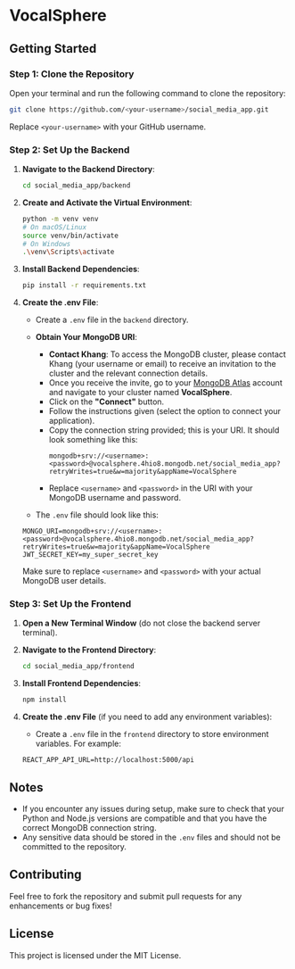 # VocalSphere

## Getting Started

### Step 1: Clone the Repository

Open your terminal and run the following command to clone the repository:

```bash
git clone https://github.com/<your-username>/social_media_app.git
```

Replace `<your-username>` with your GitHub username.

### Step 2: Set Up the Backend

1. **Navigate to the Backend Directory**:
   ```bash
   cd social_media_app/backend
   ```

2. **Create and Activate the Virtual Environment**:
   ```bash
   python -m venv venv
   # On macOS/Linux
   source venv/bin/activate
   # On Windows
   .\venv\Scripts\activate
   ```

3. **Install Backend Dependencies**:
   ```bash
   pip install -r requirements.txt
   ```

4. **Create the .env File**:
   - Create a `.env` file in the `backend` directory.

   - **Obtain Your MongoDB URI**:
     - **Contact Khang**: To access the MongoDB cluster, please contact Khang (your username or email) to receive an invitation to the cluster and the relevant connection details.
     - Once you receive the invite, go to your [MongoDB Atlas](https://cloud.mongodb.com/) account and navigate to your cluster named **VocalSphere**.
     - Click on the **"Connect"** button.
     - Follow the instructions given (select the option to connect your application).
     - Copy the connection string provided; this is your URI. It should look something like this:
       ```plaintext
       mongodb+srv://<username>:<password>@vocalsphere.4hio8.mongodb.net/social_media_app?retryWrites=true&w=majority&appName=VocalSphere
       ```
     - Replace `<username>` and `<password>` in the URI with your MongoDB username and password.

   - The `.env` file should look like this:
   ```plaintext
   MONGO_URI=mongodb+srv://<username>:<password>@vocalsphere.4hio8.mongodb.net/social_media_app?retryWrites=true&w=majority&appName=VocalSphere
   JWT_SECRET_KEY=my_super_secret_key
   ```
   Make sure to replace `<username>` and `<password>` with your actual MongoDB user details.

### Step 3: Set Up the Frontend

1. **Open a New Terminal Window** (do not close the backend server terminal).

2. **Navigate to the Frontend Directory**:
   ```bash
   cd social_media_app/frontend
   ```

3. **Install Frontend Dependencies**:
   ```bash
   npm install
   ```

4. **Create the .env File** (if you need to add any environment variables):
   - Create a `.env` file in the `frontend` directory to store environment variables. For example:
   ```plaintext
   REACT_APP_API_URL=http://localhost:5000/api
   ```

## Notes

- If you encounter any issues during setup, make sure to check that your Python and Node.js versions are compatible and that you have the correct MongoDB connection string.
- Any sensitive data should be stored in the `.env` files and should not be committed to the repository.

## Contributing

Feel free to fork the repository and submit pull requests for any enhancements or bug fixes!

## License

This project is licensed under the MIT License.